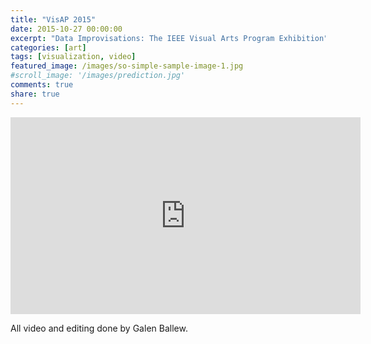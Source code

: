 ```yaml
---
title: "VisAP 2015"
date: 2015-10-27 00:00:00
excerpt: "Data Improvisations: The IEEE Visual Arts Program Exhibition"
categories: [art]
tags: [visualization, video]
featured_image: /images/so-simple-sample-image-1.jpg 
#scroll_image: '/images/prediction.jpg'
comments: true
share: true
---
```


<iframe width="560" height="315" src="https://www.youtube.com/embed/wzEEHGf0FO0" frameborder="0" allowfullscreen></iframe>

All video and editing done by Galen Ballew.
